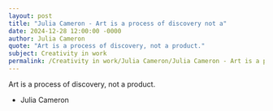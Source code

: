 ```yaml
---
layout: post
title: "Julia Cameron - Art is a process of discovery not a"
date: 2024-12-28 12:00:00 -0000
author: Julia Cameron
quote: "Art is a process of discovery, not a product."
subject: Creativity in work
permalink: /Creativity in work/Julia Cameron/Julia Cameron - Art is a process of discovery not a
---
```


Art is a process of discovery, not a product.

- Julia Cameron
